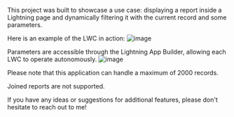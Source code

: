 This project was built to showcase a use case: displaying a report inside a Lightning page and dynamically filtering it with the current record and some parameters.

Here is an example of the LWC in action:
![image](https://github.com/romainquijal/ReportData/assets/10703287/c3b22504-dda5-4e2e-9906-bcc06d986b4e)


Parameters are accessible through the Lightning App Builder, allowing each LWC to operate autonomously.
![image](https://github.com/romainquijal/ReportData/assets/10703287/519010f0-4da9-4662-8c14-9df493c1e755)

Please note that this application can handle a maximum of 2000 records.

Joined reports are not supported.

If you have any ideas or suggestions for additional features, please don't hesitate to reach out to me!
